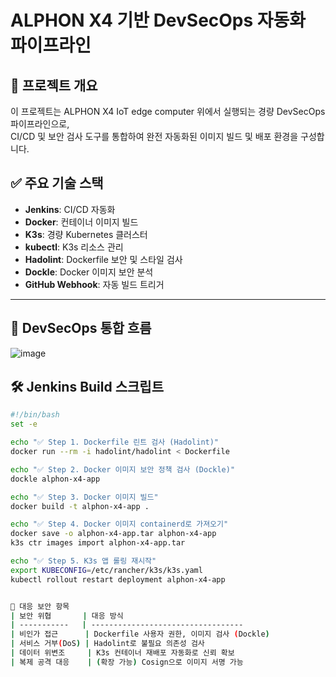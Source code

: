 # ALPHON X4 기반 DevSecOps 자동화 파이프라인
## 📌 프로젝트 개요

이 프로젝트는 ALPHON X4 IoT edge computer 위에서 실행되는 경량 DevSecOps 파이프라인으로,  
CI/CD 및 보안 검사 도구를 통합하여 완전 자동화된 이미지 빌드 및 배포 환경을 구성합니다.

## ✅ 주요 기술 스택

- **Jenkins**: CI/CD 자동화
- **Docker**: 컨테이너 이미지 빌드
- **K3s**: 경량 Kubernetes 클러스터
- **kubectl**: K3s 리소스 관리
- **Hadolint**: Dockerfile 보안 및 스타일 검사
- **Dockle**: Docker 이미지 보안 분석
- **GitHub Webhook**: 자동 빌드 트리거
---
## 🔐 DevSecOps 통합 흐름
![image](https://github.com/user-attachments/assets/e6f0a225-db02-4194-94d8-5390304cae0e)


## 🛠 Jenkins Build 스크립트

```bash
#!/bin/bash
set -e

echo "✅ Step 1. Dockerfile 린트 검사 (Hadolint)"
docker run --rm -i hadolint/hadolint < Dockerfile

echo "✅ Step 2. Docker 이미지 보안 정책 검사 (Dockle)"
dockle alphon-x4-app

echo "✅ Step 3. Docker 이미지 빌드"
docker build -t alphon-x4-app .

echo "✅ Step 4. Docker 이미지 containerd로 가져오기"
docker save -o alphon-x4-app.tar alphon-x4-app
k3s ctr images import alphon-x4-app.tar

echo "✅ Step 5. K3s 앱 롤링 재시작"
export KUBECONFIG=/etc/rancher/k3s/k3s.yaml
kubectl rollout restart deployment alphon-x4-app


🔐 대응 보안 항목
| 보안 위협       | 대응 방식                              
| -----------   | ----------------------------------  
| 비인가 접근      | Dockerfile 사용자 권한, 이미지 검사 (Dockle) 
| 서비스 거부(DoS) | Hadolint로 불필요 의존성 검사               
| 데이터 위변조     | K3s 컨테이너 재배포 자동화로 신뢰 확보            
| 복제 공격 대응    | (확장 가능) Cosign으로 이미지 서명 가능  
